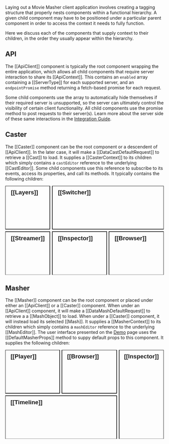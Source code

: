 Laying out a Movie Masher client application involves creating a tagging structure that properly
nests components within a functional hierarchy. A given child component may have to be
positioned under a particular parent component in order to access the context it needs
to fully function.

Here we discuss each of the components that supply context to their children, in the
order they usually appear within the hierarchy.

## API

The [[ApiClient]] component is typically the root component wrapping the entire application,
which allows all child components that require server interaction to share its [[ApiContext]].
This contains an `enabled` array containing a [[ServerType]] for each supported server,
and an `endpointPromise` method returning a fetch-based promise for each request.

Some child components use the array to automatically hide themselves if their required server is unsupported, so the server can ultimately control the visibility of certain client functionality. All child components use the promise method to post
requests to their server(s). Learn more about the server side of these same interactions in the [Integration Guide](integration.html).

## Caster

The [[Caster]] component can be the root component or a descendent of [[ApiClient]].
In the later case, it will make a [[DataCastDefaultRequest]] to retrieve a [[Cast]]
to load. It supplies a [[CasterContext]] to its children which simply contains a
`castEditor` reference to the underlying [[CastEditor]]. Some child components use this
reference to subscribe to its events, access its properties, and call its methods.
It typically contains the following children:

<!-- MAGIC:START (COLORSVG:replacements=black&src=../svg/caster.svg) -->
<svg width="640" height="360" xmlns="http://www.w3.org/2000/svg" xmlns:xlink="http://www.w3.org/1999/xlink" viewbox="0 0 640 360">
<path d="M 190.00 184.63 L 409.76 184.63 L 409.76 360.00 L 190.00 360.00 Z M 190.00 184.63" stroke-width="2.50" stroke="currentColor" stroke-linecap="round" stroke-linejoin="round" fill="none"  />
<path d="M 0.00 0.00 L 180.00 0.00 L 180.00 175.00 L 0.00 175.00 Z M 0.00 0.00" stroke-width="2.50" stroke="currentColor" stroke-linecap="round" stroke-linejoin="round" fill="none"  />
<path d="M 418.82 184.63 L 640.00 184.63 L 640.00 360.00 L 418.82 360.00 Z M 418.82 184.63" stroke-width="2.50" stroke="currentColor" stroke-linecap="round" stroke-linejoin="round" fill="none"  />
<path d="M 190.00 0.00 L 640.00 0.00 L 640.00 175.00 L 190.00 175.00 Z M 190.00 0.00" stroke-width="2.50" stroke="currentColor" stroke-linecap="round" stroke-linejoin="round" fill="none"  />
<text x="213.01" y="219.11" font-family="Helvetica" font-size="24.00px" fill="currentColor" opacity="1.00" font-weight="bold" >[[Inspector]]</text>
<text x="441.83" y="219.11" font-family="Helvetica" font-size="24.00px" fill="currentColor" opacity="1.00" font-weight="bold" >[[Browser]]</text>
<text x="213.01" y="34.48" font-family="Helvetica" font-size="24.00px" fill="currentColor" opacity="1.00" font-weight="bold" >[[Switcher]]</text>
<text x="23.01" y="34.48" font-family="Helvetica" font-size="24.00px" fill="currentColor" opacity="1.00" font-weight="bold" >[[Layers]]</text>
<path d="M -0.00 185.00 L 180.00 185.00 L 180.00 360.00 L -0.00 360.00 Z M -0.00 185.00" stroke-width="2.50" stroke="currentColor" stroke-linecap="round" stroke-linejoin="round" fill="none"  />
<text x="23.01" y="219.11" font-family="Helvetica" font-size="24.00px" fill="currentColor" opacity="1.00" font-weight="bold" >[[Streamer]]</text>
</svg>
<!-- MAGIC:END -->

## Masher

The [[Masher]] component can be the root component or placed under either an [[ApiClient]] or a [[Caster]]
component. When under an [[ApiClient]] component, it will make a [[DataMashDefaultRequest]] to retrieve a
a [[MashObject]] to load. When under a [[Caster]] component, it will instead load its selected [[Mash]].
It supplies a [[MasherContext]] to its children which simply contains a
`mashEditor` reference to the underlying [[MashEditor]].
The user interface presented on the [Demo](demo/index.html) page uses the
[[DefaultMasherProps]] method to suppy default props to this component.
It supplies the following children:

<!-- MAGIC:START (COLORSVG:replacements=black&src=../svg/masher.svg) -->
<svg width="640" height="360" xmlns="http://www.w3.org/2000/svg" xmlns:xlink="http://www.w3.org/1999/xlink" viewbox="0 0 640 360">
<path d="M 0.00 0.00 L 219.76 0.00 L 219.76 175.37 L 0.00 175.37 Z M 0.00 0.00" stroke-width="2.50" stroke="currentColor" stroke-linecap="round" stroke-linejoin="round" fill="none"  />
<path d="M 460.00 0.00 L 640.00 0.00 L 640.00 360.00 L 460.00 360.00 Z M 460.00 0.00" stroke-width="2.50" stroke="currentColor" stroke-linecap="round" stroke-linejoin="round" fill="none"  />
<path d="M 228.82 0.00 L 450.00 0.00 L 450.00 175.37 L 228.82 175.37 Z M 228.82 0.00" stroke-width="2.50" stroke="currentColor" stroke-linecap="round" stroke-linejoin="round" fill="none"  />
<path d="M 0.00 185.00 L 450.00 185.00 L 450.00 360.00 L 0.00 360.00 Z M 0.00 185.00" stroke-width="2.50" stroke="currentColor" stroke-linecap="round" stroke-linejoin="round" fill="none"  />
<text x="21.66" y="34.48" font-family="Helvetica" font-size="24.00px" fill="currentColor" opacity="1.00" font-weight="bold" >[[Player]]</text>
<text x="249.84" y="34.48" font-family="Helvetica" font-size="24.00px" fill="currentColor" opacity="1.00" font-weight="bold" >[[Browser]]</text>
<text x="21.20" y="219.48" font-family="Helvetica" font-size="24.00px" fill="currentColor" opacity="1.00" font-weight="bold" >[[Timeline]]</text>
<text x="480.00" y="34.48" font-family="Helvetica" font-size="24.00px" fill="currentColor" opacity="1.00" font-weight="bold" >[[Inspector]]</text>
</svg>
<!-- MAGIC:END -->
